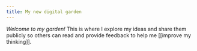 ```yaml
---
title: My new digital garden
---
```


_Welcome to my garden!_ This is where I explore my ideas and share them publicly so others can read and provide feedback to help me [[improve my thinking]].
